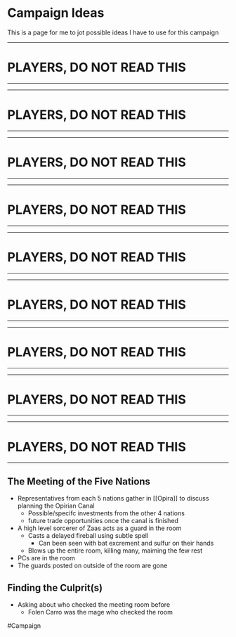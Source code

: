 # Campaign Ideas
This is a page for me to jot possible ideas I have to use for this campaign

---
# PLAYERS, DO NOT READ THIS
---

---
# PLAYERS, DO NOT READ THIS
---

---
# PLAYERS, DO NOT READ THIS
---

---
# PLAYERS, DO NOT READ THIS
---

---
# PLAYERS, DO NOT READ THIS
---

---
# PLAYERS, DO NOT READ THIS
---

---
# PLAYERS, DO NOT READ THIS
---

---
# PLAYERS, DO NOT READ THIS
---

---
# PLAYERS, DO NOT READ THIS
---

## The Meeting of the Five Nations
- Representatives from each 5 nations gather in [[Opira]] to discuss planning the Opirian Canal
	- Possible/specifc investments from the other 4 nations
	- future trade opportunities once the canal is finished 
- A high level sorcerer of Zaas acts as a guard in the room
	- Casts a delayed fireball using subtle spell
		- Can been seen with bat excrement and sulfur on their hands 
	- Blows up the entire room, killing many, maiming the few rest
- PCs are in the room
- The guards posted on outside of the room are gone

## Finding the Culprit(s)
- Asking about who checked the meeting room before
	- Folen Carro was the mage who checked the room

#Campaign